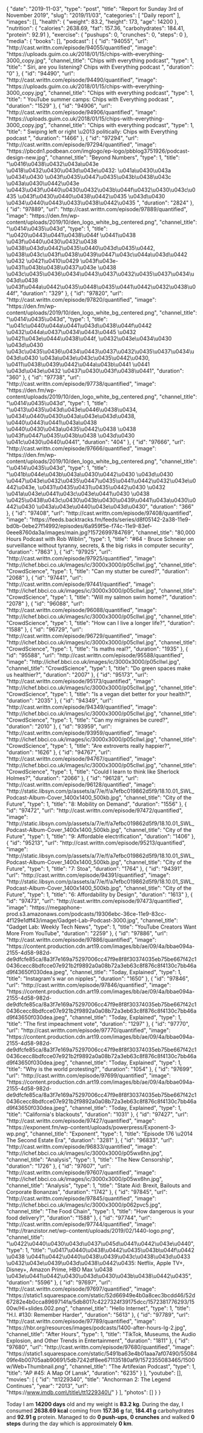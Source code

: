 {
    "date": "2019-11-03",
    "type": "post",
    "title": "Report for Sunday 3rd of November 2019",
    "slug": "2019\/11\/03",
    "categories": [
        "Daily report"
    ],
    "images": [],
    "health": {
        "weight": 83.2,
        "height": 173,
        "age": 14200
    },
    "nutrition": {
        "calories": 2638.69,
        "fat": 157.36,
        "carbohydrates": 184.41,
        "protein": 92.91
    },
    "exercise": {
        "pushups": 0,
        "crunches": 0,
        "steps": 0
    },
    "media": {
        "books": [],
        "podcast": [
            {
                "id": "94055",
                "url": "http:\/\/cast.writtn.com\/episode\/94055\/quantified",
                "image": "https:\/\/uploads.guim.co.uk\/2018\/01\/15\/chips-with-everything-3000_copy.jpg",
                "channel_title": "Chips with everything podcast",
                "type": 1,
                "title": " Siri, are you listening? Chips with Everything podcast ",
                "duration": "0"
            },
            {
                "id": "94490",
                "url": "http:\/\/cast.writtn.com\/episode\/94490\/quantified",
                "image": "https:\/\/uploads.guim.co.uk\/2018\/01\/15\/chips-with-everything-3000_copy.jpg",
                "channel_title": "Chips with everything podcast",
                "type": 1,
                "title": " YouTube summer camps: Chips with Everything podcast ",
                "duration": "1529"
            },
            {
                "id": "94906",
                "url": "http:\/\/cast.writtn.com\/episode\/94906\/quantified",
                "image": "https:\/\/uploads.guim.co.uk\/2018\/01\/15\/chips-with-everything-3000_copy.jpg",
                "channel_title": "Chips with everything podcast",
                "type": 1,
                "title": " Swiping left or right \u2013 politically: Chips with Everything podcast ",
                "duration": "1466"
            },
            {
                "id": "97294",
                "url": "http:\/\/cast.writtn.com\/episode\/97294\/quantified",
                "image": "https:\/\/pbcdn1.podbean.com\/imglogo\/ep-logo\/pbblog3751926\/podcast-design-new.jpg",
                "channel_title": "Beyond Numbers",
                "type": 1,
                "title": "\u0416\u0438\u0432\u043a\u043e \u0418\u0432\u0430\u043d\u043e\u0432: \u041a\u0430\u043a \u0434\u0430 \u043f\u0435\u0447\u0435\u043b\u0438\u043c \u043a\u0430\u0442\u043e \u0443\u043f\u0440\u0430\u0432\u043b\u044f\u0432\u0430\u043c\u0435 \u043f\u0430\u0440\u0438\u0442\u0435 \u043d\u0430 \u0434\u0440\u0443\u0433\u0438\u0442\u0435 ",
                "duration": "2824"
            },
            {
                "id": "97889",
                "url": "http:\/\/cast.writtn.com\/episode\/97889\/quantified",
                "image": "https:\/\/den.fm\/wp-content\/uploads\/2019\/10\/den_logo_white_bg_centered.png",
                "channel_title": "\u0414\u0435\u043d",
                "type": 1,
                "title": "\u0420\u0443\u0441\u0438\u044f \u0441\u0438 \u043f\u0440\u0430\u0432\u0438 \u0438\u043d\u0442\u0435\u0440\u043d\u0435\u0442, \u0438\u043c\u043f\u0438\u0439\u0447\u043c\u044a\u043d\u0442 \u0432 \u0421\u0410\u0429 \u043f\u043e-\u0431\u043b\u0438\u0437\u043e \u0438 \u043c\u0435\u0436\u0434\u0443\u0437\u0432\u0435\u0437\u0434\u043d\u0438 \u043f\u044a\u0442\u0435\u0448\u0435\u0441\u0442\u0432\u0438\u044f",
                "duration": "329"
            },
            {
                "id": "97820",
                "url": "http:\/\/cast.writtn.com\/episode\/97820\/quantified",
                "image": "https:\/\/den.fm\/wp-content\/uploads\/2019\/10\/den_logo_white_bg_centered.png",
                "channel_title": "\u0414\u0435\u043d",
                "type": 1,
                "title": "\u041c\u0440\u044a\u0441\u043d\u0438\u044f\u0442 \u0432\u044a\u0437\u0434\u0443\u0445 \u0432 \u0421\u043e\u0444\u0438\u044f, \u0432\u043e\u0434\u0430 \u043d\u0430 \u043c\u0435\u0436\u0434\u0443\u0437\u0432\u0435\u0437\u0434\u043d\u0430 \u043a\u043e\u043c\u0435\u0442\u0430, \u0411\u0438\u0439\u0442\u044a\u043b\u0441 \u0441 \u043d\u043e\u0432 \u0437\u0430\u043f\u0438\u0441",
                "duration": "360"
            },
            {
                "id": "97738",
                "url": "http:\/\/cast.writtn.com\/episode\/97738\/quantified",
                "image": "https:\/\/den.fm\/wp-content\/uploads\/2019\/10\/den_logo_white_bg_centered.png",
                "channel_title": "\u0414\u0435\u043d",
                "type": 1,
                "title": "\u0413\u0435\u043d\u043e\u0446\u0438\u0434, \u0434\u0440\u0430\u043a\u043e\u043d\u0438, \u0440\u0443\u0441\u043a\u0438 \u0440\u0430\u043a\u0435\u0442\u0438 \u0438 \u043f\u0447\u0435\u043b\u0438 \u043d\u0430 \u041c\u0430\u0440\u0441",
                "duration": "404"
            },
            {
                "id": "97666",
                "url": "http:\/\/cast.writtn.com\/episode\/97666\/quantified",
                "image": "https:\/\/den.fm\/wp-content\/uploads\/2019\/10\/den_logo_white_bg_centered.png",
                "channel_title": "\u0414\u0435\u043d",
                "type": 1,
                "title": "\u041b\u044e\u043b\u043a\u0430\u0442\u0430 \u043d\u0430 \u0447\u043e\u0432\u0435\u0447\u0435\u0441\u0442\u0432\u043e\u0442\u043e, \u0431\u0435\u0431\u0435\u0442\u0430 \u0432 \u041a\u043e\u0441\u043c\u043e\u0441\u0430 \u0438 \u0425\u0438\u043c\u0430\u043b\u0430\u0439\u0441\u043a\u0430\u0442\u0430 \u043a\u043e\u0440\u043e\u043d\u0430",
                "duration": "366"
            },
            {
                "id": "97408",
                "url": "http:\/\/cast.writtn.com\/episode\/97408\/quantified",
                "image": "https:\/\/feeds.backtracks.fm\/feeds\/series\/d8f05142-2a38-11e9-bd0b-0ebe27f14992\/episodes\/6a959f5e-f74c-11e9-83ef-0eee8760da3a\/images\/main.jpg?1572699784769",
                "channel_title": "80,000 Hours Podcast with Rob Wiblin",
                "type": 1,
                "title": "#64 - Bruce Schneier on surveillance without tyranny, secrets, & the big risks in computer security",
                "duration": "7863"
            },
            {
                "id": "97925",
                "url": "http:\/\/cast.writtn.com\/episode\/97925\/quantified",
                "image": "http:\/\/ichef.bbci.co.uk\/images\/ic\/3000x3000\/p05cllwl.jpg",
                "channel_title": "CrowdScience",
                "type": 1,
                "title": "Can my stutter be cured?",
                "duration": "2068"
            },
            {
                "id": "97441",
                "url": "http:\/\/cast.writtn.com\/episode\/97441\/quantified",
                "image": "http:\/\/ichef.bbci.co.uk\/images\/ic\/3000x3000\/p05cllwl.jpg",
                "channel_title": "CrowdScience",
                "type": 1,
                "title": "Will my salmon swim home?",
                "duration": "2078"
            },
            {
                "id": "96088",
                "url": "http:\/\/cast.writtn.com\/episode\/96088\/quantified",
                "image": "http:\/\/ichef.bbci.co.uk\/images\/ic\/3000x3000\/p05cllwl.jpg",
                "channel_title": "CrowdScience",
                "type": 1,
                "title": "How can I live a longer life?",
                "duration": "1588"
            },
            {
                "id": "96729",
                "url": "http:\/\/cast.writtn.com\/episode\/96729\/quantified",
                "image": "http:\/\/ichef.bbci.co.uk\/images\/ic\/3000x3000\/p05cllwl.jpg",
                "channel_title": "CrowdScience",
                "type": 1,
                "title": "Is maths real?",
                "duration": "1935"
            },
            {
                "id": "95588",
                "url": "http:\/\/cast.writtn.com\/episode\/95588\/quantified",
                "image": "http:\/\/ichef.bbci.co.uk\/images\/ic\/3000x3000\/p05cllwl.jpg",
                "channel_title": "CrowdScience",
                "type": 1,
                "title": "Do green spaces make us healthier?",
                "duration": "2007"
            },
            {
                "id": "95173",
                "url": "http:\/\/cast.writtn.com\/episode\/95173\/quantified",
                "image": "http:\/\/ichef.bbci.co.uk\/images\/ic\/3000x3000\/p05cllwl.jpg",
                "channel_title": "CrowdScience",
                "type": 1,
                "title": "Is a vegan diet better for your health?",
                "duration": "2035"
            },
            {
                "id": "94349",
                "url": "http:\/\/cast.writtn.com\/episode\/94349\/quantified",
                "image": "http:\/\/ichef.bbci.co.uk\/images\/ic\/3000x3000\/p05cllwl.jpg",
                "channel_title": "CrowdScience",
                "type": 1,
                "title": "Can my migraines be cured?",
                "duration": "2010"
            },
            {
                "id": "93959",
                "url": "http:\/\/cast.writtn.com\/episode\/93959\/quantified",
                "image": "http:\/\/ichef.bbci.co.uk\/images\/ic\/3000x3000\/p05cllwl.jpg",
                "channel_title": "CrowdScience",
                "type": 1,
                "title": "Are extroverts really happier?",
                "duration": "1626"
            },
            {
                "id": "94767",
                "url": "http:\/\/cast.writtn.com\/episode\/94767\/quantified",
                "image": "http:\/\/ichef.bbci.co.uk\/images\/ic\/3000x3000\/p05cllwl.jpg",
                "channel_title": "CrowdScience",
                "type": 1,
                "title": "Could I learn to think like Sherlock Holmes?",
                "duration": "2066"
            },
            {
                "id": "96128",
                "url": "http:\/\/cast.writtn.com\/episode\/96128\/quantified",
                "image": "http:\/\/static.libsyn.com\/p\/assets\/a\/7\/e\/f\/a7efbc019862d5f9\/18.10.01_SWL_Podcast-Album-Cover_1400x1400_500kb.jpg",
                "channel_title": "City of the Future",
                "type": 1,
                "title": "8: Mobility on Demand",
                "duration": "1556"
            },
            {
                "id": "97472",
                "url": "http:\/\/cast.writtn.com\/episode\/97472\/quantified",
                "image": "http:\/\/static.libsyn.com\/p\/assets\/a\/7\/e\/f\/a7efbc019862d5f9\/18.10.01_SWL_Podcast-Album-Cover_1400x1400_500kb.jpg",
                "channel_title": "City of the Future",
                "type": 1,
                "title": "9: Affordable electrification",
                "duration": "1406"
            },
            {
                "id": "95213",
                "url": "http:\/\/cast.writtn.com\/episode\/95213\/quantified",
                "image": "http:\/\/static.libsyn.com\/p\/assets\/a\/7\/e\/f\/a7efbc019862d5f9\/18.10.01_SWL_Podcast-Album-Cover_1400x1400_500kb.jpg",
                "channel_title": "City of the Future",
                "type": 1,
                "title": "7: Stoa",
                "duration": "1764"
            },
            {
                "id": "94391",
                "url": "http:\/\/cast.writtn.com\/episode\/94391\/quantified",
                "image": "http:\/\/static.libsyn.com\/p\/assets\/a\/7\/e\/f\/a7efbc019862d5f9\/18.10.01_SWL_Podcast-Album-Cover_1400x1400_500kb.jpg",
                "channel_title": "City of the Future",
                "type": 1,
                "title": "6: Affordability by Design",
                "duration": "1613"
            },
            {
                "id": "97473",
                "url": "http:\/\/cast.writtn.com\/episode\/97473\/quantified",
                "image": "https:\/\/megaphone-prod.s3.amazonaws.com\/podcasts\/19306ebc-36ce-11e9-83cc-4f129e1dff43\/image\/Gadget-Lab-Podcast-3000.jpg",
                "channel_title": "Gadget Lab: Weekly Tech News",
                "type": 1,
                "title": "YouTube Creators Want More From YouTube",
                "duration": "2259"
            },
            {
                "id": "97886",
                "url": "http:\/\/cast.writtn.com\/episode\/97886\/quantified",
                "image": "https:\/\/content.production.cdn.art19.com\/images\/bb\/ae\/09\/4a\/bbae094a-2155-4d58-982d-de9dfcfe85ca\/8a3f7e169a75297006cc47f9e8f8f30374035eb75be667f42c10436cecc8bdfcce07e921b2f9892a0a08b72a3eb63c8f876c8f4130c7bb46ad9f43650f030dea.jpeg",
                "channel_title": "Today, Explained",
                "type": 1,
                "title": "Instagram's war on nipples",
                "duration": "1650"
            },
            {
                "id": "97846",
                "url": "http:\/\/cast.writtn.com\/episode\/97846\/quantified",
                "image": "https:\/\/content.production.cdn.art19.com\/images\/bb\/ae\/09\/4a\/bbae094a-2155-4d58-982d-de9dfcfe85ca\/8a3f7e169a75297006cc47f9e8f8f30374035eb75be667f42c10436cecc8bdfcce07e921b2f9892a0a08b72a3eb63c8f876c8f4130c7bb46ad9f43650f030dea.jpeg",
                "channel_title": "Today, Explained",
                "type": 1,
                "title": "The first impeachment vote",
                "duration": "1297"
            },
            {
                "id": "97770",
                "url": "http:\/\/cast.writtn.com\/episode\/97770\/quantified",
                "image": "https:\/\/content.production.cdn.art19.com\/images\/bb\/ae\/09\/4a\/bbae094a-2155-4d58-982d-de9dfcfe85ca\/8a3f7e169a75297006cc47f9e8f8f30374035eb75be667f42c10436cecc8bdfcce07e921b2f9892a0a08b72a3eb63c8f876c8f4130c7bb46ad9f43650f030dea.jpeg",
                "channel_title": "Today, Explained",
                "type": 1,
                "title": "Why is the world protesting?",
                "duration": "1054"
            },
            {
                "id": "97699",
                "url": "http:\/\/cast.writtn.com\/episode\/97699\/quantified",
                "image": "https:\/\/content.production.cdn.art19.com\/images\/bb\/ae\/09\/4a\/bbae094a-2155-4d58-982d-de9dfcfe85ca\/8a3f7e169a75297006cc47f9e8f8f30374035eb75be667f42c10436cecc8bdfcce07e921b2f9892a0a08b72a3eb63c8f876c8f4130c7bb46ad9f43650f030dea.jpeg",
                "channel_title": "Today, Explained",
                "type": 1,
                "title": "California's blackouts",
                "duration": "1031"
            },
            {
                "id": "97427",
                "url": "http:\/\/cast.writtn.com\/episode\/97427\/quantified",
                "image": "https:\/\/exponent.fm\/wp-content\/uploads\/powerpress\/Exponent-3-wp.png",
                "channel_title": "Exponent",
                "type": 1,
                "title": "Episode 176 \u2014 The Second Estate Era",
                "duration": "3281"
            },
            {
                "id": "96833",
                "url": "http:\/\/cast.writtn.com\/episode\/96833\/quantified",
                "image": "http:\/\/ichef.bbci.co.uk\/images\/ic\/3000x3000\/p05wx6hn.jpg",
                "channel_title": "Analysis",
                "type": 1,
                "title": "The New Censorship",
                "duration": "1726"
            },
            {
                "id": "97607",
                "url": "http:\/\/cast.writtn.com\/episode\/97607\/quantified",
                "image": "http:\/\/ichef.bbci.co.uk\/images\/ic\/3000x3000\/p05wx6hn.jpg",
                "channel_title": "Analysis",
                "type": 1,
                "title": "State Aid: Brexit, Bailouts and Corporate Bonanzas",
                "duration": "1742"
            },
            {
                "id": "97845",
                "url": "http:\/\/cast.writtn.com\/episode\/97845\/quantified",
                "image": "http:\/\/ichef.bbci.co.uk\/images\/ic\/3000x3000\/p062pvc5.jpg",
                "channel_title": "The Food Chain",
                "type": 1,
                "title": "How dangerous is your food delivery?",
                "duration": "1588"
            },
            {
                "id": "97744",
                "url": "http:\/\/cast.writtn.com\/episode\/97744\/quantified",
                "image": "http:\/\/tranzistor.net\/wp-content\/uploads\/2019\/02\/1440-logo.png",
                "channel_title": "\u0422\u0440\u0430\u043d\u0437\u045d\u0441\u0442\u043e\u0440",
                "type": 1,
                "title": "\u0417\u0440\u0438\u0442\u0435\u043b\u044f\u0442 \u0438 \u0441\u0442\u0440\u0438\u0439\u043c\u0438\u043d\u0433 \u0432\u043e\u0439\u043d\u0438\u0442\u0435: Netflix, Apple TV+, Disney+, Amazon Prime, HBO Max \u0438 \u043e\u0441\u0442\u0430\u043d\u0430\u043b\u0438\u0442\u0435",
                "duration": "5596"
            },
            {
                "id": "97697",
                "url": "http:\/\/cast.writtn.com\/episode\/97697\/quantified",
                "image": "https:\/\/static1.squarespace.com\/static\/52d66949e4b0a8cec3bcdd46\/52d67282e4b0cca8969714fa\/5db8017c4227324f39175dcc\/1572381776293\/1500w\/HI+slides.002.png",
                "channel_title": "Hello Internet",
                "type": 1,
                "title": "H.I. #130: Remember Harder",
                "duration": "5613"
            },
            {
                "id": "97789",
                "url": "http:\/\/cast.writtn.com\/episode\/97789\/quantified",
                "image": "https:\/\/hbr.org\/resources\/images\/podcasts\/1400-after-hours-lg-2.jpg",
                "channel_title": "After Hours",
                "type": 1,
                "title": "TikTok, Museums, the Audio Explosion, and Other Trends in Entertainment",
                "duration": "1811"
            },
            {
                "id": "97680",
                "url": "http:\/\/cast.writtn.com\/episode\/97680\/quantified",
                "image": "https:\/\/static1.squarespace.com\/static\/5491ba63e4b01aaa7af07490\/5508409fe4b00705aab90691\/5db7242df8ee671135180af9\/1572355083465\/1500w\/Web+Thumbnail.png",
                "channel_title": "The Artifexian Podcast",
                "type": 1,
                "title": "AP #45: A Map Of Lansk",
                "duration": "6235"
            }
        ],
        "youtube": [],
        "movies": [
            {
                "id": "tt1229340",
                "title": "Anchorman 2: The Legend Continues",
                "year": "2013",
                "url": "https:\/\/www.imdb.com\/title\/tt1229340\/"
            }
        ],
        "photos": []
    }
}

Today I am <strong>14200 days</strong> old and my weight is <strong>83.2 kg</strong>. During the day, I consumed <strong>2638.69 kcal</strong> coming from <strong>157.36 g</strong> fat, <strong>184.41 g</strong> carbohydrates and <strong>92.91 g</strong> protein. Managed to do <strong>0 push-ups</strong>, <strong>0 crunches</strong> and walked <strong>0 steps</strong> during the day which is approximately <strong>0 km</strong>.